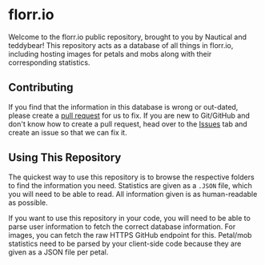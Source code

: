 # florr.io

Welcome to the florr.io public repository, brought to you by Nautical and teddybear! This repository acts as a database of all things in florr.io, including hosting images for petals and mobs along with their corresponding statistics.

## Contributing
If you find that the information in this database is wrong or out-dated, please create a [pull request](https://github.com/NauticalTwilight/florr/pulls) for us to fix. If you are new to Git/GitHub and don't know how to create a pull request, head over to the [Issues](https://github.com/NauticalTwilight/florr/issues) tab and create an issue so that we can fix it.

## Using This Repository
The quickest way to use this repository is to browse the respective folders to find the information you need. Statistics are given as a `.JSON` file, which you will need to be able to read. All information given is as human-readable as possible.

If you want to use this repository in your code, you will need to be able to parse user information to fetch the correct database information. For images, you can fetch the raw HTTPS GitHub endpoint for this. Petal/mob statistics need to be parsed by your client-side code because they are given as a JSON file per petal.